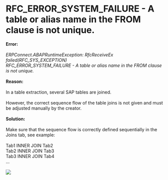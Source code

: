 # RFC_ERROR_SYSTEM_FAILURE - A table or alias name in the FROM clause is not unique.

<!--html--><div><b>Error:</b></div><div><br></div><div><i>ERPConnect.ABAPRuntimeException: RfcReceiveEx failed(RFC_SYS_EXCEPTION)&nbsp;</i></div><div><i>RFC_ERROR_SYSTEM_FAILURE - A table or alias name in the FROM clause is not unique.</i><br></div><div><br></div><div><b>Reason:</b></div><div><br></div><div>In a table extraction, several SAP tables are joined.&nbsp;</div><div><br></div><div>However, the correct sequence flow of the table joins is not given&nbsp;<span style="font-size: 14px;">and must be adjusted manually by the creator.</span></div><div><br></div><div><b>Solution:</b></div><div><br></div><div>Make sure that the sequence flow is correctly defined sequentially in the Joins tab, see example:</div><div><br></div><div>Tab1 INNER JOIN Tab2</div><div>Tab2 INNER JOIN Tab3</div><div>Tab3 INNER JOIN Tab4</div><div>...</div><div><br></div><div><img src="https://support.theobald-software.com/helpdesk/File/Get/94994" class="resizable" style="max-width: 100%;"><br></div>